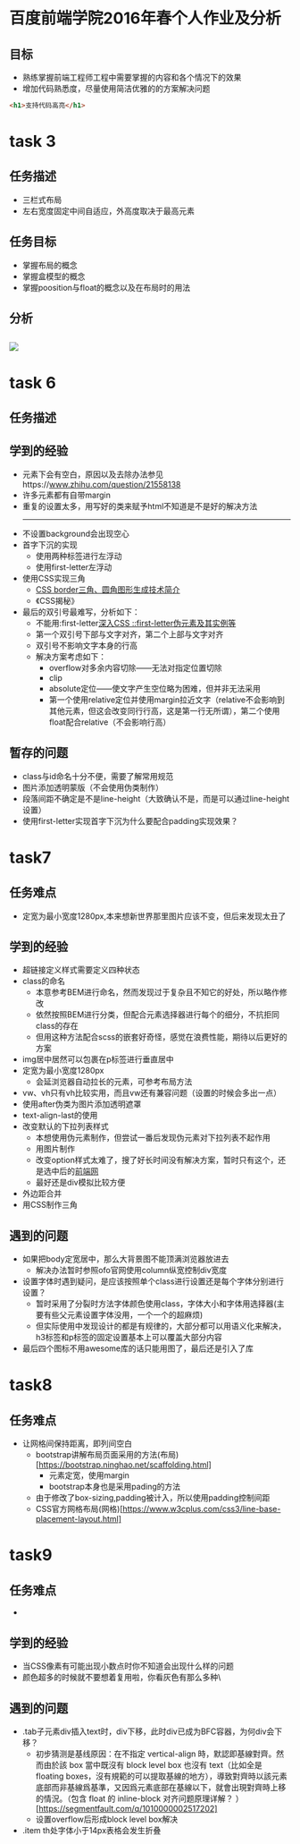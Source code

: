# 百度前端学院2016年春个人作业及分析
## 目标
- 熟练掌握前端工程师工程中需要掌握的内容和各个情况下的效果
- 增加代码熟悉度，尽量使用简洁优雅的的方案解决问题
```html
<h1>支持代码高亮</h1>
```
# task 3
## 任务描述
- 三栏式布局
- 左右宽度固定中间自适应，外高度取决于最高元素
## 任务目标
- 掌握布局的概念
- 掌握盒模型的概念
- 掌握poosition与float的概念以及在布局时的用法
## 分析
![](http://p1.bpimg.com/4851/181ec96f414a08fa.png)
-

# task 6
## 任务描述
## 学到的经验
- <img>元素下会有空白，原因以及去除办法参见https://www.zhihu.com/question/21558138
- 许多元素都有自带margin
- 重复的设置太多，用写好的类来赋予html不知道是不是好的解决方法
- <hr>不设置background会出现空心
- 首字下沉的实现
    + 使用两种标签进行左浮动
    + 使用first-letter左浮动
- 使用CSS实现三角
    + [CSS border三角、圆角图形生成技术简介](http://www.zhangxinxu.com/wordpress/2010/05/css-border%E4%B8%89%E8%A7%92%E3%80%81%E5%9C%86%E8%A7%92%E5%9B%BE%E5%BD%A2%E7%94%9F%E6%88%90%E6%8A%80%E6%9C%AF%E7%AE%80%E4%BB%8B/)
    + 《CSS揭秘》
- 最后的双引号最难写，分析如下：
    + 不能用:first-letter[深入CSS ::first-letter伪元素及其实例等](http://www.zhangxinxu.com/wordpress/2016/09/css-first-letter-pseudo-element/)
    + 第一个双引号下部与文字对齐，第二个上部与文字对齐
    + 双引号不影响文字本身的行高
    + 解决方案考虑如下：
        * overflow对多余内容切除——无法对指定位置切除
        * clip
        * absolute定位——使文字产生空位略为困难，但并非无法采用
        * 第一个使用relative定位并使用margin拉近文字（relative不会影响到其他元素，但这会改变同行行高，这是第一行无所谓），第二个使用float配合relative（不会影响行高）
## 暂存的问题
- class与id命名十分不便，需要了解常用规范
- 图片添加透明蒙版（不会使用伪类制作）
- 段落间距不确定是不是line-height（大致确认不是，而是可以通过line-height设置）
- 使用first-letter实现首字下沉为什么要配合padding实现效果？
# task7
## 任务难点
- 定宽为最小宽度1280px,本来想新世界那里图片应该不变，但后来发现太丑了
## 学到的经验
- 超链接定义样式需要定义四种状态
- class的命名
    + 本意参考BEM进行命名，然而发现过于复杂且不知它的好处，所以略作修改
    + 依然按照BEM进行分类，但配合元素选择器进行每个的细分，不抗拒同class的存在
    + 但用这种方法配合scss的嵌套好奇怪，感觉在浪费性能，期待以后更好的方案
- img居中居然可以包裹在p标签进行垂直居中
- 定宽为最小宽度1280px
    + 会延浏览器自动拉长的元素，可参考布局方法
- vw、vh只有vh比较实用，而且vw还有兼容问题（设置的时候会多出一点）
- 使用after伪类为图片添加透明遮罩
- text-align-last的使用
- 改变默认的下拉列表样式
    + 本想使用伪元素制作，但尝试一番后发现伪元素对下拉列表不起作用
    + 用图片制作
    + 改变option样式太难了，搜了好长时间没有解决方案，暂时只有这个，还是选中后的[前端网](http://www.qdfuns.com/notes/28928/eea200515f0cc4011699de36bd3d689d.html)
    + 最好还是div模拟比较方便
- 外边距合并
- 用CSS制作三角
## 遇到的问题
- 如果把body定宽居中，那么大背景图不能顶满浏览器放进去
    + 解决办法暂时参照ofo官网使用column纵宽控制div宽度
- 设置字体时遇到疑问，是应该按照单个class进行设置还是每个字体分别进行设置？
    + 暂时采用了分裂时方法字体颜色使用class，字体大小和字体用选择器(主要有些父元素设置字体没用，一个一个的超麻烦)
    + 但实际使用中发现设计的都是有规律的，大部分都可以用语义化来解决，h3标签和p标签的固定设置基本上可以覆盖大部分内容
- 最后四个图标不用awesome库的话只能用图了，最后还是引入了库
# task8
## 任务难点
- 让网格间保持距离，即列间空白
    + bootstrap讲解布局页面采用的方法(布局)[https://bootstrap.ninghao.net/scaffolding.html]
        * 元素定宽，使用margin
        * bootstrap本身也是采用pading的方法
    + 由于修改了box-sizing,padding被计入，所以使用padding控制间距
    + CSS官方网格布局(网格)[https://www.w3cplus.com/css3/line-base-placement-layout.html]
# task9
## 任务难点
- 
## 学到的经验
- 当CSS像素有可能出现小数点时你不知道会出现什么样的问题
- 颜色超多的时候就不要想着复用啦，你看灰色有那么多种\
## 遇到的问题
- .tab子元素div插入text时，div下移，此时div已成为BFC容器，为何div会下移？
    + 初步猜测是基线原因：在不指定 vertical-align 時，默認即基線對齊。然而由於該 box 當中既沒有 block level box 也沒有 text（比如全是 floating boxes，沒有規範的可以提取基線的地方），導致對齊時以該元素底部而非基線爲基準，又因爲元素底部在基線以下，就會出現對齊時上移的情況。（包含 float 的 inline-block 对齐问题原理详解？ ）[https://segmentfault.com/q/1010000002517202]
    + 设置overflow后形成block level box解决
- .item th处字体小于14px表格会发生折叠

